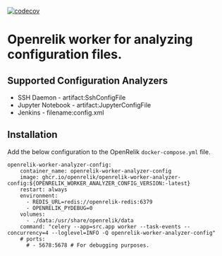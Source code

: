 [![codecov](https://codecov.io/gh/openrelik/openrelik-worker-analyzer-config/graph/badge.svg?token=IAZK4I612L)](https://codecov.io/gh/openrelik/openrelik-worker-analyzer-config)

# Openrelik worker for analyzing configuration files.

## Supported Configuration Analyzers
* SSH Daemon - artifact:SshConfigFile
* Jupyter Notebook - artifact:JupyterConfigFile
* Jenkins - filename:config.xml

## Installation
Add the below configuration to the OpenRelik `docker-compose.yml` file.

```
openrelik-worker-analyzer-config:
    container_name: openrelik-worker-analyzer-config
    image: ghcr.io/openrelik/openrelik-worker-analyzer-config:${OPENRELIK_WORKER_ANALYZER_CONFIG_VERSION:-latest}
    restart: always
    environment:
      - REDIS_URL=redis://openrelik-redis:6379
      - OPENRELIK_PYDEBUG=0
    volumes:
      - ./data:/usr/share/openrelik/data
    command: "celery --app=src.app worker --task-events --concurrency=4 --loglevel=INFO -Q openrelik-worker-analyzer-config"
    # ports:
      # - 5678:5678 # For debugging purposes.
```
